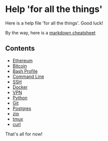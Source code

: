 # Help 'for all the things'

Here is a help file 'for all the things'. Good luck!

By the way, here is a [markdown cheatsheet](https://github.com/adam-p/markdown-here/wiki/Markdown-Cheatsheet)

## Contents

* [Ethereum](./ethereum)
* [Bitcoin](./bitcoin)
* [Bash Profile](./bash-profile)
* [Command Line](./command-line)
* [SSH](./ssh)
* [Docker](./docker)
* [VPN](./vpn)
* [Python](./python)
* [Git](./git)
* [Postgres](./postgres)
* [zip](./zip)
* [tmux](./tmux)
* [curl](./curl)

That's all for now!